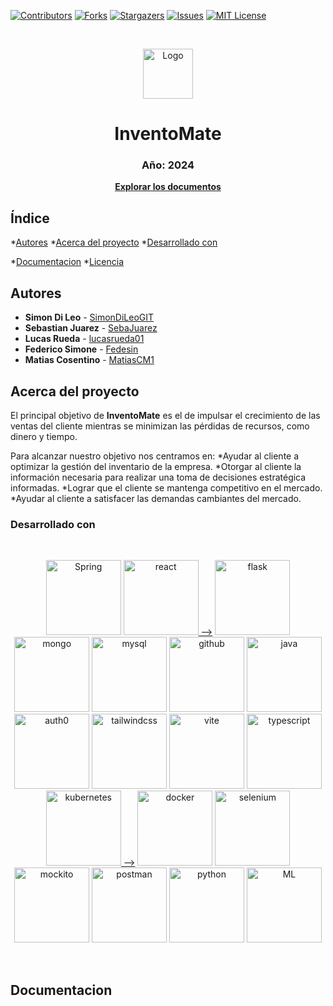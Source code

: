[![Contributors][contributors-shield]][contributors-url]
[![Forks][forks-shield]][forks-url]
[![Stargazers][stars-shield]][stars-url]
[![Issues][issues-shield]][issues-url]
[![MIT License][license-shield]][license-url]



<!-- PROJECT LOGO -->
<br />
  <p align="center">
    <a href="https://github.com/github_username/repo_name"><img src="images/logo.png" alt="Logo" width="80" height="80"></a>
    <h1 align="center">InventoMate</h1>
    <h3 align="center">Año: 2024</h3>
    <p align="center"><a href="https://github.com/SimonDiLeoGIT/inventomate.git"><strong>Explorar los documentos</strong></a></p>
  </p>



<!-- INDICE -->
## Índice
*[Autores](#autores)
*[Acerca del proyecto](#acerca-del-proyecto)
  *[Desarrollado con](#desarrollado-con)
  <!--*[Demo en vivo](#demo-en-vivo)
*[Instalacion desde el codigo fuente](#instalacion-desde-el-codigo-fuente)-->
*[Documentacion](#documentacion)
*[Licencia](#licencia)


<!-- AUTORES -->
## Autores
* **Simon Di Leo** - [SimonDiLeoGIT](https://github.com/SimonDiLeoGIT)
* **Sebastian Juarez** - [SebaJuarez](https://github.com/SebaJuarez)
* **Lucas Rueda** - [lucasrueda01](https://github.com/lucasrueda01)
* **Federico Simone** - [Fedesin](https://github.com/Fedesin)
* **Matias Cosentino** - [MatiasCM1](https://github.com/MatiasCM1)


<!-- ACERCA DEL PROYECTO -->
## Acerca del proyecto

<!--  FALTA ESTO    [![Vilumar][product-screenshot]]-->

El principal objetivo de **InventoMate** es el de impulsar el crecimiento de las ventas del cliente mientras se minimizan las pérdidas de recursos, como dinero y tiempo. 

Para alcanzar nuestro objetivo nos centramos en:
*Ayudar al cliente a optimizar la gestión del inventario de la empresa.
*Otorgar al cliente la información necesaria para realizar una toma de decisiones estratégica informadas.
*Lograr que el cliente se mantenga competitivo en el mercado.
*Ayudar al cliente a satisfacer las demandas cambiantes del mercado.
<br />



### Desarrollado con

<br />
<p align="center">
  <a href="https://spring.io/"><img src="images/sping.png" alt="Spring" alt="Spring" width=120></img></a>
  <a href="https://react.dev/"><img src="images/react.png" alt="react" alt="react" width=120></img> --></a>
  <a href="https://flask.palletsprojects.com/en/3.0.x/"><img src="images/flask.png" alt="flask" alt="flask" width=120></img></a>
  <a href="https://www.mongodb.com/"><img src="images/mongo.png" alt="mongo" alt="mongo" width=120></img></a>
  <a href="https://www.mysql.com/"><img src="images/mysql.png" alt="mysql" alt="mysql" width=120></img></a>
  <a href="https://github.com/"><img src="images/github.png" alt="github" alt="github" width=120></img></a>
  <a href="https://www.java.com/es/"><img src="images/java.png" alt="java" alt="java" width=120></img></a>
  <a href="https://auth0.com/"><img src="images/auth0.png" alt="auth0" alt="auth0" width=120></img></a>
  <a href="https://tailwindcss.com/"><img src="images/tailwindcss.png" alt="tailwindcss" alt="tailwindcss" width=120></img></a>
  <a href="https://vitejs.dev/"><img src="images/vite.png" alt="vite" alt="vite" width=120></img></a>
  <a href="https://www.typescriptlang.org/"><img src="images/typescript.png" alt="typescript" alt="typescript" width=120></img></a>
  <a href="https://kubernetes.io/es/"><img src="images/kubernetes.png" alt="kubernetes" alt="kubernetes" width=120></img> --></a>
  <a href="https://www.docker.com/"><img src="images/docker.png" alt="docker" alt="docker" width=120></img></a>
  <a href="https://www.selenium.dev/"><img src="images/selenium.png" alt="selenium" alt="selenium" width=120></img></a>
  <a href="https://site.mockito.org/"><img src="images/mockito.png" alt="mockito" alt="mockito" width=120></img></a>
  <a href="https://www.postman.com/"><img src="images/postman.png" alt="postman" alt="postman" width=120></img></a>
  <a href="https://www.python.org/"><img src="images/python.png" alt="python" alt="python" width=120></img></a>
  <a href="https://developers.mercadolibre.com.ar/"><img src="images/ML.png" alt="ML" alt="ML" width=120></img></a>
</p>
<br />

<!-- NO VA ENTONCES??????????

<!-- GETTING STARTED FALTAAAAAAAAAAAAAAAAAAAAAAAAAAAAAAAAAA 
## Demo en vivo

Es posible probar la aplicacion en vivo desde [aquí][demo-url]


<!-- INSTALACION 
### Instalacion desde el codigo fuente

1. Get a free API Key at [https://example.com](https://example.com)
2. Clone the repo
   ```sh
   git clone https://github.com/github_username/repo_name.git
   ```
3. Install NPM packages
   ```sh
   npm install
   ```
4. Enter your API in `config.js`
   ```js
   const API_KEY = 'ENTER YOUR API';
   ```

<p align="right">(<a href="#readme-top">back to top</a>)</p>

-->



<!-- DOCUMENTACION -->
## Documentacion








<!-- MARKDOWN LINKS & IMAGES -->

[contributors-shield]: https://img.shields.io/github/contributors/marianorapa/laravel_auth.svg?style=flat-square](https://github.com/SimonDiLeoGIT/inventomate/graphs/contributors)
[contributors-url]: https://github.com/marianorapa/laravel_auth/graphs/contributors
[forks-shield]: https://img.shields.io/github/forks/marianorapa/laravel_auth.svg?style=flat-square
[forks-url]: https://github.com/marianorapa/laravel_auth/network/members
[stars-shield]: https://img.shields.io/github/stars/marianorapa/laravel_auth.svg?style=flat-square
[stars-url]: https://github.com/marianorapa/laravel_auth/stargazers
[issues-shield]: https://img.shields.io/github/issues/marianorapa/laravel_auth.svg?style=flat-square
[issues-url]: https://github.com/marianorapa/laravel_auth/issues
[license-shield]: https://img.shields.io/github/license/marianorapa/laravel_auth.svg?style=flat-square
[license-url]: https://github.com/marianorapa/laravel_auth/blob/master/LICENSE.txt
